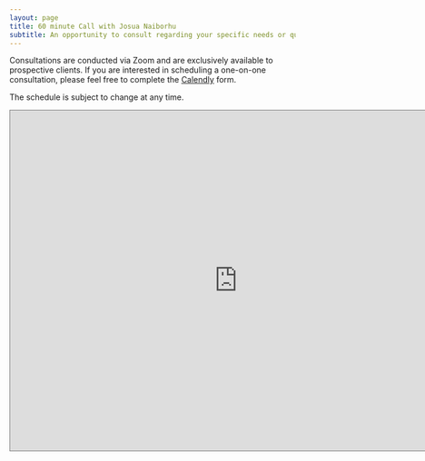 ```yaml
---
layout: page
title: 60 minute Call with Josua Naiborhu
subtitle: An opportunity to consult regarding your specific needs or questions
---
```



Consultations are conducted via Zoom and are exclusively available to prospective clients. If you are interested in scheduling a one-on-one consultation, please feel free to complete the [Calendly](https://calendly.com/naiborhujosua/60min?month=2024-05) form.

The schedule is subject to change at any time.

<iframe src="https://calendar.google.com/calendar/embed?height=600&wkst=1&ctz=Asia%2FJakarta&showPrint=0&title=consult%40naiborhujosua.com&src=am9zdWEubmFpYm9yaHU5NEBnbWFpbC5jb20&src=YmNjNGY3ZDY0YTliMGUwMzUyNTY2NDVhNjM0MTNlNmE4OTkwMjY3ZDcwMDhlNDk4ZDg4ZTM3MzMwNWE0M2EyNkBncm91cC5jYWxlbmRhci5nb29nbGUuY29t&src=am9zYWtiYXI5NEBnbWFpbC5jb20&color=%23039BE5&color=%233F51B5&color=%23B39DDB" style="border:solid 1px #777" width="800" height="600" frameborder="0" scrolling="no"></iframe>

